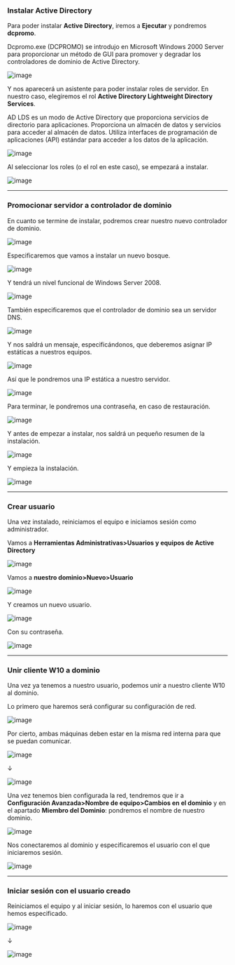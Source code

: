 ### Instalar Active Directory 

Para poder instalar **Active Directory**, iremos a **Ejecutar** y pondremos **dcpromo**. 

Dcpromo.exe (DCPROMO) se introdujo en Microsoft Windows 2000 Server para proporcionar un método de GUI para promover y degradar los controladores de dominio de Active Directory. 

![image](https://github.com/user-attachments/assets/90bd5cd8-1f9a-49e9-ba59-1b593975a0ef)

Y nos aparecerá un asistente para poder instalar roles de servidor. 
En nuestro caso, elegiremos el rol **Active Directory Lightweight Directory Services**. 

AD LDS es un modo de Active Directory que proporciona servicios de directorio para aplicaciones. Proporciona un almacén de datos y servicios para acceder al almacén de datos. Utiliza interfaces de programación de aplicaciones (API) estándar para acceder a los datos de la aplicación.  

![image](https://github.com/user-attachments/assets/4c39f017-e27c-41d3-9706-843e984fa90b)

Al seleccionar los roles (o el rol en este caso), se empezará a instalar.

![image](https://github.com/user-attachments/assets/9f122481-074e-41a7-a5a9-c8a6b81b2406)

---

### Promocionar servidor a controlador de dominio 

En cuanto se termine de instalar, podremos crear nuestro nuevo controlador de dominio.

![image](https://github.com/user-attachments/assets/73b87884-ce14-444f-bf7f-b3df521ce681)

Especificaremos que vamos a instalar un nuevo bosque.

![image](https://github.com/user-attachments/assets/85028d6f-099c-4f29-9a2c-4d18c5c48fb3)

Y tendrá un nivel funcional de Windows Server 2008.

![image](https://github.com/user-attachments/assets/9ece764d-dbfd-405c-836a-2f9d63ab3f51)

También especificaremos que el controlador de dominio sea un servidor DNS.

![image](https://github.com/user-attachments/assets/7057bc7e-e4e9-4c39-a074-1544af913a5c)

Y nos saldrá un mensaje, especificándonos, que deberemos asignar IP estáticas a nuestros equipos.

![image](https://github.com/user-attachments/assets/afec461f-7813-45f9-81d3-d1f3a2a1bb38)

Así que le pondremos una IP estática a nuestro servidor.

![image](https://github.com/user-attachments/assets/dabd6907-d896-4bf5-87de-f9c4989fd41f)

Para terminar, le pondremos una contraseña, en caso de restauración.

![image](https://github.com/user-attachments/assets/8d821f6b-0710-4760-aedc-c71d4ce18259)

Y antes de empezar a instalar, nos saldrá un pequeño resumen de la instalación. 

![image](https://github.com/user-attachments/assets/87df2bad-f070-44e9-897d-1ebfd8381dad)

Y empieza la instalación.

![image](https://github.com/user-attachments/assets/7f08b130-70ec-42b1-898b-b62f4b1a2c2a)

---

### Crear usuario

Una vez instalado, reiniciamos el equipo e iniciamos sesión como administrador. 

Vamos a **Herramientas Administrativas>Usuarios y equipos de Active Directory**

![image](https://github.com/user-attachments/assets/2ddfa068-b1dd-4afd-9315-d2535da18e2f)

Vamos a **nuestro dominio>Nuevo>Usuario**

![image](https://github.com/user-attachments/assets/4a950c46-7bed-4ccd-8f26-7ad6caa68e61)

Y creamos un nuevo usuario. 

![image](https://github.com/user-attachments/assets/7d2ff144-acb2-439f-9f7f-fdcac9cd7446)

Con su contraseña.

![image](https://github.com/user-attachments/assets/64826b4f-ba69-4bf0-96ef-40a4a60c9704)

---

### Unir cliente W10 a dominio

Una vez ya tenemos a nuestro usuario, podemos unir a nuestro cliente W10 al dominio. 

Lo primero que haremos será configurar su configuración de red.

![image](https://github.com/user-attachments/assets/e5b40e33-df77-44ef-8058-2573d4fb7098)

Por cierto, ambas máquinas deben estar en la misma red interna para que se puedan comunicar. 

![image](https://github.com/user-attachments/assets/0b4bbf88-de32-4427-a3f3-16c2ec3180d7)

↓

![image](https://github.com/user-attachments/assets/fd293bf1-af73-4187-897f-1b17e3314b87)


Una vez tenemos bien configurada la red, tendremos que ir a **Configuración Avanzada>Nombre de equipo>Cambios en el dominio** y en el apartado **Miembro del Dominio**: pondremos el nombre de nuestro dominio. 

![image](https://github.com/user-attachments/assets/4039388e-0af5-4a87-9a72-71af6564627b)

Nos conectaremos al dominio y especificaremos el usuario con el que iniciaremos sesión.

![image](https://github.com/user-attachments/assets/8259b292-c0c4-4e19-bba1-be454641909b)

---

### Iniciar sesión con el usuario creado

Reiniciamos el equipo y al iniciar sesión, lo haremos con el usuario que hemos especificado. 

![image](https://github.com/user-attachments/assets/21b7e8d2-2c01-423b-a3bb-f0e699a81c31)

↓

![image](https://github.com/user-attachments/assets/82c183b0-a5d7-4146-81cb-cbed345df0e7)














